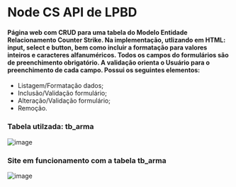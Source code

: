 # Node CS API de LPBD

#### Página web com CRUD para uma tabela do Modelo Entidade Relacionamento Counter Strike. Na implementação, utlizando em HTML: input, select e button, bem como incluir a formatação para valores inteiros e caracteres alfanuméricos. Todos os campos do formulários são de preenchimento obrigatório. A validação orienta o Usuário para o preenchimento de cada campo. Possui os seguintes elementos:

* Listagem/Formatação dados;
* Inclusão/Validação formulário;
* Alteração/Validação formulário;
* Remoção.

### Tabela utilzada: tb_arma

![image](https://user-images.githubusercontent.com/85123013/137013262-232798f6-1626-47bc-bfd7-62ab67d767f4.png)

### Site em funcionamento com a tabela tb_arma

![image](https://user-images.githubusercontent.com/85123013/137014237-553f228b-c008-4cb8-9bb1-8098ee5b51bf.png)
